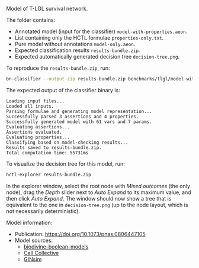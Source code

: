 Model of T-LGL survival network.

The folder contains:
- Annotated model (input for the classifier) `model-with-properties.aeon`.
- List containing only the HCTL formulae `properties-only.txt`.
- Pure model without annotations `model-only.aeon`.
- Expected classification results `results-bundle.zip`.
- Expected automatically generated decision tree `decision-tree.png`.

To reproduce the `results-bundle.zip`, run:

```bash
bn-classifier --output-zip results-bundle.zip benchmarks/tlgl/model-with-properties.aeon
```

The expected output of the classifier binary is:

```
Loading input files...
Loaded all inputs.
Parsing formulae and generating model representation...
Successfully parsed 3 assertions and 4 properties.
Successfully generated model with 61 vars and 7 params.
Evaluating assertions...
Assertions evaluated.
Evaluating properties...
Classifying based on model-checking results...
Results saved to results-bundle.zip.
Total computation time: 55731ms
```

To visualize the decision tree for this model, run:

```bash
hctl-explorer results-bundle.zip
```

In the explorer window, select the root node with *Mixed outcomes* (the only node), drag the *Depth* slider
next to *Auto Expand* to its maximum value, and then click *Auto Expand*. The window
should now show a tree that is equivalent to the one in `decision-tree.png` (up to
the node layout, which is not necessarily deterministic).

Model information:
- Publication: https://doi.org/10.1073/pnas.0806447105
- Model sources: 
  - [biodivine-boolean-models](https://github.com/sybila/biodivine-boolean-models/tree/main/models/%5Bid-014%5D__%5Bvar-54%5D__%5Bin-7%5D__%5BT-LGL-SURVIVAL-NETWORK-2008%5D)
  - [Cell Collective](https://research.cellcollective.org/?dashboard=true#module/2176:1/tlgl-survival-network-2008/1)
  - [GINsim](http://ginsim.org/node/87)
